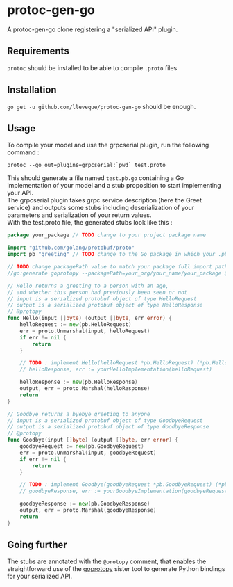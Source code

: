 # protoc-gen-go
A protoc-gen-go clone registering a "serialized API" plugin.

## Requirements

`protoc` should be installed to be able to compile `.proto` files

## Installation

`go get -u github.com/lleveque/protoc-gen-go` should be enough.

## Usage

To compile your model and use the grpcserial plugin, run the following command :
```
protoc --go_out=plugins=grpcserial:`pwd` test.proto
```

This should generate a file named `test.pb.go` containing a Go implementation of your model and a stub proposition to start implementing your API.   
The grpcserial plugin takes grpc service description (here the Greet service) and outputs some stubs including deserialization of your parameters and serialization of your return values.   
With the test.proto file, the generated stubs look like this :

```go
package your_package // TODO change to your project package name

import "github.com/golang/protobuf/proto"
import pb "greeting" // TODO change to the Go package in which your .pb.go has been generated

// TODO change packagePath value to match your package full import path
//go:generate goprotopy --packagePath=your_org/your_name/your_package $GOFILE

// Hello returns a greeting to a person with an age,
// and whether this person had previously been seen or not
// input is a serialized protobuf object of type HelloRequest
// output is a serialized protobuf object of type HelloResponse
// @protopy
func Hello(input []byte) (output []byte, err error) {
    helloRequest := new(pb.HelloRequest)
    err = proto.Unmarshal(input, helloRequest)
    if err != nil {
        return
    }

    // TODO : implement Hello(helloRequest *pb.HelloRequest) (*pb.HelloResponse, error)
    // helloResponse, err := yourHelloImplementation(helloRequest)

    helloResponse := new(pb.HelloResponse)
    output, err = proto.Marshal(helloResponse)
    return
}

// Goodbye returns a byebye greeting to anyone
// input is a serialized protobuf object of type GoodbyeRequest
// output is a serialized protobuf object of type GoodbyeResponse
// @protopy
func Goodbye(input []byte) (output []byte, err error) {
    goodbyeRequest := new(pb.GoodbyeRequest)
    err = proto.Unmarshal(input, goodbyeRequest)
    if err != nil {
        return
    }

    // TODO : implement Goodbye(goodbyeRequest *pb.GoodbyeRequest) (*pb.GoodbyeResponse, error)
    // goodbyeResponse, err := yourGoodbyeImplementation(goodbyeRequest)

    goodbyeResponse := new(pb.GoodbyeResponse)
    output, err = proto.Marshal(goodbyeResponse)
    return
}
```

## Going further

The stubs are annotated with the `@protopy` comment, that enables the straightforward use of the [goprotopy](https://github.com/lleveque/goprotopy) sister tool to generate Python bindings for your serialized API.

